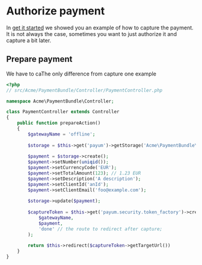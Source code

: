 # Authorize payment

In [get it started](get_it_started.md) we showed you an example of how to capture the payment. 
It is not always the case, sometimes you want to just authorize it and capture a bit later.
   
## Prepare payment

We have to caThe only difference from capture one example 

```php
<?php
// src/Acme/PaymentBundle/Controller/PaymentController.php

namespace Acme\PaymentBundle\Controller;

class PaymentController extends Controller 
{
    public function prepareAction() 
    {
        $gatewayName = 'offline';
        
        $storage = $this->get('payum')->getStorage('Acme\PaymentBundle\Entity\Payment');
        
        $payment = $storage->create();
        $payment->setNumber(uniqid());
        $payment->setCurrencyCode('EUR');
        $payment->setTotalAmount(123); // 1.23 EUR
        $payment->setDescription('A description');
        $payment->setClientId('anId');
        $payment->setClientEmail('foo@example.com');
        
        $storage->update($payment);
        
        $captureToken = $this->get('payum.security.token_factory')->createCaptureToken(
            $gatewayName, 
            $payment, 
            'done' // the route to redirect after capture;
        );
        
        return $this->redirect($captureToken->getTargetUrl())    
    }
}
```